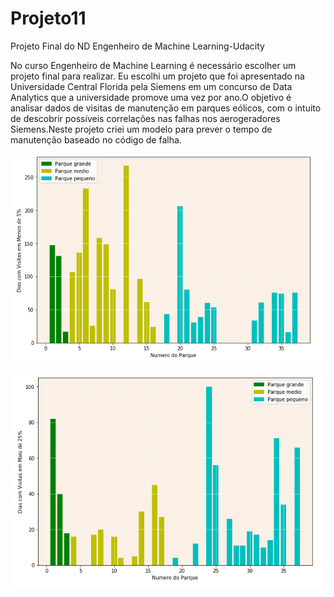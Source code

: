 # Projeto11
Projeto Final do ND Engenheiro de Machine Learning-Udacity

No curso Engenheiro de Machine Learning é necessário escolher um projeto final
para realizar. Eu escolhi um projeto que foi apresentado na Universidade Central Florida
pela Siemens em um concurso de Data Analytics que a universidade promove uma vez por
ano.O objetivo é analisar dados de visitas de manutenção em parques eólicos, com o intuito
de descobrir possíveis correlações nas falhas nos aerogeradores Siemens.Neste projeto criei
um modelo para prever o tempo de manutenção baseado no código de falha.

![](https://github.com/rodfloripa/Projeto11/blob/master/visitas1.png)

![](https://github.com/rodfloripa/Projeto11/blob/master/visitas2.png)
